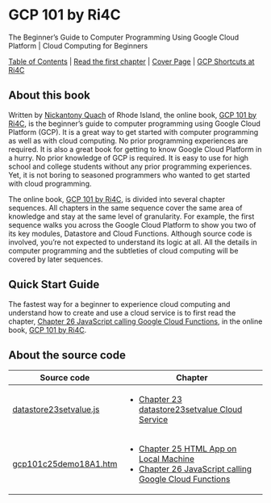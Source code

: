 # GCP 101 by Ri4C
The Beginner’s Guide to Computer Programming Using Google Cloud Platform | Cloud Computing for Beginners

[Table of Contents](https://ri4c.com/gcp101/toc/) | [Read the first chapter](https://ri4c.com/gcp101-chapter-11-using-google-cloud-code-editor/) | [Cover Page](https://ri4c.com/gcp101/) | [GCP Shortcuts at Ri4C](https://ri4c.com/gcp/)

## About this book
Written by [Nickantony Quach](https://ri4c.com/quach/) of Rhode Island, the online book, [GCP 101 by Ri4C](https://ri4c.com/gcp101/), is the beginner’s guide to computer programming using Google Cloud Platform (GCP). It is a great way to get started with computer programming as well as with cloud computing. No prior programming experiences are required. It is also a great book for getting to know Google Cloud Platform in a hurry. No prior knowledge of GCP is required. It is easy to use for high school and college students without any prior programming experiences. Yet, it is not boring to seasoned programmers who wanted to get started with cloud programming.

The online book, [GCP 101 by Ri4C](https://ri4c.com/gcp101/), is divided into several chapter sequences. All chapters in the same sequence cover the same area of knowledge and stay at the same level of granularity. For example, the first sequence walks you across the Google Cloud Platform to show you two of its key modules, Datastore and Cloud Functions. Although source code is involved, you’re not expected to understand its logic at all. All the details in computer programming and the subtleties of cloud computing will be covered by later sequences.

## Quick Start Guide
The fastest way for a beginner to experience cloud computing and understand how to create and use a cloud service is to first read the chapter, [Chapter 26 JavaScript calling Google Cloud Functions](https://ri4c.com/gcp101-chapter-26-javascript-calling-google-cloud-functions/), in the online book, [GCP 101 by Ri4C](https://ri4c.com/gcp101/).

## About the source code
| Source code  | Chapter  |  
|---|---|
|[datastore23setvalue.js](https://github.com/ri4c/GCP101/blob/master/datastore23setvalue.js)|<ul><li>[Chapter 23 datastore23setvalue Cloud Service](https://seekonkjourney.wordpress.com/gcp101-chapter-23-datastore23setvalue-cloud-service/)</li></ul>|
| [gcp101c25demo18A1.htm](https://github.com/ri4c/GCP101/blob/master/gcp101c25demo18A1.htm)  | <ul><li>[Chapter 25 HTML App on Local Machine](https://ri4c.com/gcp101-chapter-25-html-app-on-local-machine/)</li><li>[Chapter 26 JavaScript calling Google Cloud Functions](https://ri4c.com/gcp101-chapter-26-javascript-calling-google-cloud-functions/)</li></ul>|
